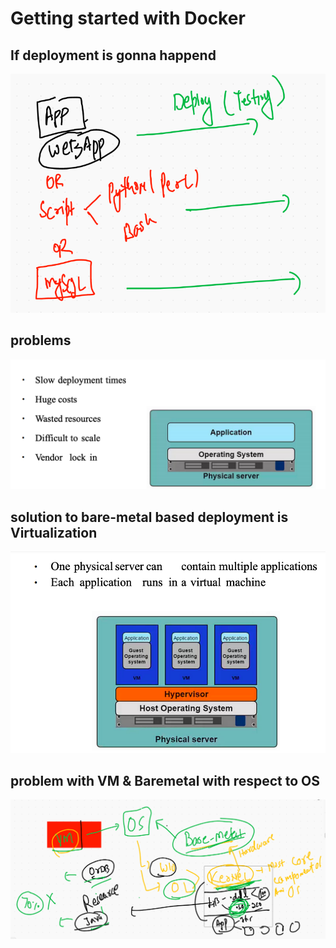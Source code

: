 # Getting started with Docker 

## If deployment is gonna happend 

<img src="app.png">

## problems 

<img src="hard.png">

## solution to bare-metal based deployment is Virtualization 

<img src="vm.png">

##  problem with VM & Baremetal with respect to OS 

<img src="os.png">



